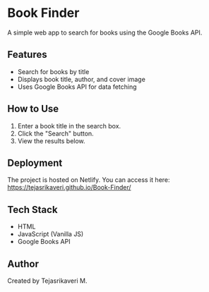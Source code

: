 # Book Finder

A simple web app to search for books using the Google Books API.

## Features
- Search for books by title
- Displays book title, author, and cover image
- Uses Google Books API for data fetching

## How to Use
1. Enter a book title in the search box.
2. Click the "Search" button.
3. View the results below.

## Deployment
The project is hosted on Netlify. You can access it here:  https://tejasrikaveri.github.io/Book-Finder/

## Tech Stack
- HTML
- JavaScript (Vanilla JS)
- Google Books API

## Author
Created by Tejasrikaveri M.
